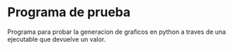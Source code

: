 # Programa de prueba

Programa para probar la generacion de graficos en python a traves de una ejecutable que devuelve un valor.